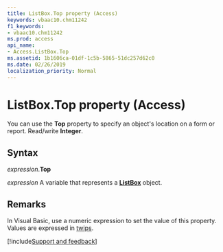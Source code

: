 ```yaml
---
title: ListBox.Top property (Access)
keywords: vbaac10.chm11242
f1_keywords:
- vbaac10.chm11242
ms.prod: access
api_name:
- Access.ListBox.Top
ms.assetid: 1b1606ca-01df-1c5b-5865-51dc257d62c0
ms.date: 02/26/2019
localization_priority: Normal
---
```



# ListBox.Top property (Access)

You can use the **Top** property to specify an object's location on a form or report. Read/write **Integer**. 


## Syntax

_expression_.**Top**

_expression_ A variable that represents a **[ListBox](Access.ListBox.md)** object.


## Remarks

In Visual Basic, use a numeric expression to set the value of this property. Values are expressed in [twips](../language/glossary/vbe-glossary.md#twip).




[!include[Support and feedback](~/includes/feedback-boilerplate.md)]